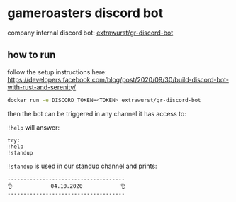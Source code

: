 # gameroasters discord bot

company internal discord bot: [extrawurst/gr-discord-bot](https://hub.docker.com/repository/docker/extrawurst/gr-discord-bot)

## how to run

follow the setup instructions here: https://developers.facebook.com/blog/post/2020/09/30/build-discord-bot-with-rust-and-serenity/

```sh
docker run -e DISCORD_TOKEN=<TOKEN> extrawurst/gr-discord-bot
```

then the bot can be triggered in any channel it has access to:

`!help` will answer:

```
try:
!help
!standup
```

`!standup` is used in our standup channel and prints:

```
-------------------------------------
👌            04.10.2020            👌
-------------------------------------
```
